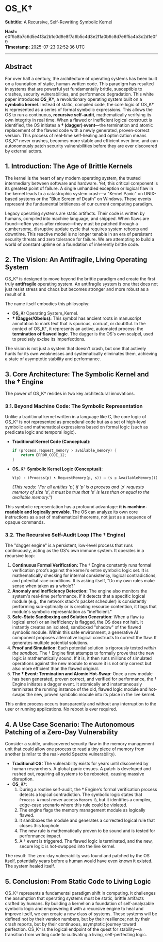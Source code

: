 # OS_K†

**Subtitle:** A Recursive, Self-Rewriting Symbolic Kernel

**Hash:** e0f9a8b7c6d5e4f3a2b1c0d9e8f7a6b5c4d3e2f1a0b9c8d7e6f5a4b3c2d1e0f9  
**Timestamp:** 2025-07-23 02:52:36 UTC

---

## Abstract

For over half a century, the architecture of operating systems has been built on a foundation of static, human-written code. This paradigm has resulted in systems that are powerful yet fundamentally brittle, susceptible to crashes, security vulnerabilities, and performance degradation. This white paper introduces **OS_K†**, a revolutionary operating system built on a **symbolic kernel**. Instead of static, compiled code, the core logic of OS_K† is represented as a series of formal symbolic expressions. This allows the OS to run a continuous, **recursive self-audit**, mathematically verifying its own integrity in real time. When a flawed or inefficient logical construct is identified, the OS initiates a **† (dagger) event**—the termination and atomic replacement of the flawed code with a newly generated, proven-correct version. This process of real-time self-healing and optimization means OS_K† never crashes, becomes more stable and efficient over time, and can autonomously patch security vulnerabilities before they are ever discovered by external actors.

## 1. Introduction: The Age of Brittle Kernels

The kernel is the heart of any modern operating system, the trusted intermediary between software and hardware. Yet, this critical component is its greatest point of failure. A single unhandled exception or logical flaw in the kernel leads to a catastrophic system crash—a "Kernel Panic" on UNIX-based systems or the "Blue Screen of Death" on Windows. These events represent the fundamental brittleness of our current computing paradigm.

Legacy operating systems are static artifacts. Their code is written by humans, compiled into machine language, and shipped. When flaws are found—often years after release—they must be patched through a cumbersome, disruptive update cycle that requires system reboots and downtime. This reactive model is no longer tenable in an era of persistent security threats and zero tolerance for failure. We are attempting to build a world of constant uptime on a foundation of inherently brittle code.

## 2. The Vision: An Antifragile, Living Operating System

OS_K† is designed to move beyond the brittle paradigm and create the first truly **antifragile** operating system. An antifragile system is one that does not just resist stress and chaos but becomes stronger and more robust as a result of it.

The name itself embodies this philosophy:

- **OS_K:** Operating System_Kernel.
- **† (Dagger/Obelus):** This symbol has ancient roots in manuscript annotation to mark text that is spurious, corrupt, or doubtful. In the context of OS_K†, it represents an active, automated process: the **termination of flawed logic**. The dagger is the OS's own scalpel, used to precisely excise its imperfections.

The vision is not just a system that doesn't crash, but one that actively hunts for its own weaknesses and systematically eliminates them, achieving a state of asymptotic stability and performance.

## 3. Core Architecture: The Symbolic Kernel and the † Engine

The power of OS_K† resides in two key architectural innovations.

### 3.1. Beyond Machine Code: The Symbolic Representation

Unlike a traditional kernel written in a language like C, the core logic of OS_K† is not represented as procedural code but as a set of high-level symbolic and mathematical expressions based on formal logic (such as predicate logic and temporal logic).

- **Traditional Kernel Code (Conceptual):**
  ```c
  if (process.request_memory > available_memory) {
      return ERROR_CODE_12;
  }
  ```
- **OS_K† Symbolic Kernel Logic (Conceptual):**
  ```
  ∀(p) : (Process(p) ∧ RequestMemory(p, s)) → (s ≤ AvailableMemory())
  ```
  *(This reads: "For all entities 'p', if 'p' is a process and 'p' requests memory of size 's', it must be true that 's' is less than or equal to the available memory.")*

This symbolic representation has a profound advantage: **it is machine-readable and logically provable**. The OS can analyze its own core instructions as a set of mathematical theorems, not just as a sequence of opaque commands.

### 3.2. The Recursive Self-Audit Loop (The † Engine)

The "dagger engine" is a persistent, low-level process that runs continuously, acting as the OS's own immune system. It operates in a recursive loop:

1. **Continuous Formal Verification:** The † Engine constantly runs formal verification proofs against the kernel's entire symbolic logic set. It is mathematically checking for internal consistency, logical contradictions, and potential race conditions. It is asking itself, "Do my own rules make sense when taken as a whole?"
2. **Anomaly and Inefficiency Detection:** The engine also monitors the system's real-time performance. If it detects that a specific logical module (e.g., the network stack's packet scheduler) is consistently performing sub-optimally or is creating resource contention, it flags that module's symbolic representation as "inefficient."
3. **Safe-State Sandboxing and Solution Generation:** When a flaw (a logical error) or an inefficiency is flagged, the OS does not halt. It instantly creates an isolated, sandboxed "shadow" of the flawed symbolic module. Within this safe environment, a generative AI component proposes alternative logical constructs to correct the flaw. It generates multiple potential solutions.
4. **Proof and Simulation:** Each potential solution is rigorously tested *within the sandbox*. The † Engine first attempts to formally prove that the new logic is mathematically sound. If it is, it then runs millions of simulated operations against the new module to ensure it is not only correct but also more efficient than the flawed original.
5. **The † Event: Termination and Atomic Hot-Swap:** Once a new module has been generated, proven correct, and verified for performance, the † Engine initiates a dagger event. It atomically and instantaneously terminates the running instance of the old, flawed logic module and hot-swaps the new, proven symbolic module into its place in the live kernel.

This entire process occurs transparently and without any interruption to the user or running applications. No reboot is ever required.

## 4. A Use Case Scenario: The Autonomous Patching of a Zero-Day Vulnerability

Consider a subtle, undiscovered security flaw in the memory management unit that could allow one process to read a tiny piece of memory from another (similar to the real-world Spectre vulnerability).

- **Traditional OS:** The vulnerability exists for years until discovered by human researchers. A global panic ensues. A patch is developed and rushed out, requiring all systems to be rebooted, causing massive disruption.
- **OS_K†:**
  1. During a routine self-audit, the † Engine's formal verification process detects a logical contradiction. The symbolic logic states that `Process_A` must *never* access `Memory_B`, but it identifies a complex, edge-case scenario where this rule could be violated.
  2. The engine flags the memory management module as logically flawed.
  3. It sandboxes the module and generates a corrected logical rule that closes this loophole.
  4. The new rule is mathematically proven to be sound and is tested for performance impact.
  5. A † event is triggered. The flawed logic is terminated, and the new, secure logic is hot-swapped into the live kernel.

The result: The zero-day vulnerability was found and patched by the OS itself, potentially years before a human would have even known it existed. The system healed itself.

## 5. Conclusion: From Static Code to Living Logic

OS_K† represents a fundamental paradigm shift in computing. It challenges the assumption that operating systems must be static, brittle artifacts crafted by humans. By building a kernel on a foundation of self-analyzable symbolic logic and empowering it with a recursive engine to heal and improve itself, we can create a new class of systems. These systems will be defined not by their version numbers, but by their resilience; not by their crash reports, but by their continuous, asymptotic journey toward perfection. OS_K† is the logical endpoint of the quest for stability—a transition from writing code to cultivating a living, self-perfecting logic.
